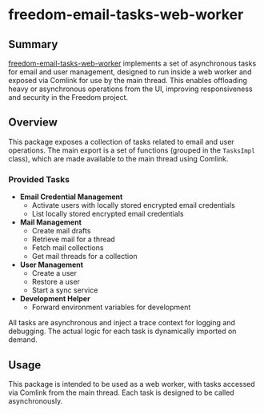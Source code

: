# freedom-email-tasks-web-worker

## Summary

[freedom-email-tasks-web-worker](cci:7://file:///Users/davidgobaud/Desktop/node/Freedom/main/code/web-worker-packages/freedom-email-tasks-web-worker:0:0-0:0) implements a set of asynchronous tasks for email and user management, designed to run inside a web worker and exposed via Comlink for use by the main thread. This enables offloading heavy or asynchronous operations from the UI, improving responsiveness and security in the Freedom project.

## Overview

This package exposes a collection of tasks related to email and user operations. The main export is a set of functions (grouped in the `TasksImpl` class), which are made available to the main thread using Comlink.

### Provided Tasks

- **Email Credential Management**
  - Activate users with locally stored encrypted email credentials
  - List locally stored encrypted email credentials
- **Mail Management**
  - Create mail drafts
  - Retrieve mail for a thread
  - Fetch mail collections
  - Get mail threads for a collection
- **User Management**
  - Create a user
  - Restore a user
  - Start a sync service
- **Development Helper**
  - Forward environment variables for development

All tasks are asynchronous and inject a trace context for logging and debugging. The actual logic for each task is dynamically imported on demand.

## Usage

This package is intended to be used as a web worker, with tasks accessed via Comlink from the main thread. Each task is designed to be called asynchronously.
